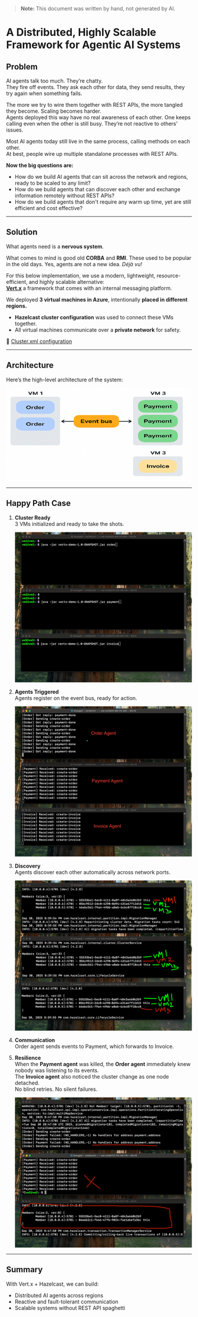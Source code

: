 > **Note:** This document was written by hand, not generated by AI.  

# A Distributed, Highly Scalable Framework for Agentic AI Systems

## Problem

AI agents talk too much. They’re chatty.  
They fire off events. They ask each other for data, they send results, they try again when something fails.  

The more we try to wire them together with REST APIs, the more tangled they become. Scaling becomes harder.  
Agents deployed this way have no real awareness of each other. One keeps calling even when the other is still busy. They’re not reactive to others' issues.  

Most AI agents today still live in the same process, calling methods on each other.  
At best, people wire up multiple standalone processes with REST APIs.  

**Now the big questions are:**
- How do we build AI agents that can sit across the network and regions, ready to be scaled to any limit?  
- How do we build agents that can discover each other and exchange information remotely without REST APIs?  
- How do we build agents that don't require any warm up time, yet are still efficient and cost effective?  

---

## Solution

What agents need is a **nervous system**.  

What comes to mind is good old **CORBA** and **RMI**. These used to be popular in the old days. Yes, agents are not a new idea. *Déjà vu!*  

For this below implementation, we use a modern, lightweight, resource-efficient, and highly scalable alternative:  
**[Vert.x](https://vertx.io/)** a framework that comes with an internal messaging platform.  

We deployed **3 virtual machines in Azure**, intentionally **placed in different regions.**  

- **Hazelcast cluster configuration** was used to connect these VMs together.  
- All virtual machines communicate over a **private network** for safety.  

🔗 [Cluster.xml configuration](https://github.com/Kiran-G1/SwarmX/blob/main/cluster.xml)  

---

## Architecture

Here’s the high-level architecture of the system:

![Architecture](images/architecure.png)

---

## Happy Path Case

1. **Cluster Ready**  
   3 VMs initialized and ready to take the shots.  

   ![Cluster Ready](images/readytofire.png)

2. **Agents Triggered**  
   Agents register on the event bus, ready for action.  

   ![Agents Running](images/AgentsRunning.png)

3. **Discovery**  
   Agents discover each other automatically across network ports.  

   ![Discovery](images/discovery.png)

4. **Communication**  
   Order agent sends events to Payment, which forwards to Invoice.  

5. **Resilience**  
   When the **Payment agent** was killed, the **Order agent** immediately knew nobody was listening to its events.  
   The **Invoice agent** also noticed the cluster change as one node detached.  
   No blind retries. No silent failures.  

   ![Failure Resiliency](images/failureResillency.png)

---

## Summary

With Vert.x + Hazelcast, we can build:  
- Distributed AI agents across regions  
- Reactive and fault-tolerant communication  
- Scalable systems without REST API spaghetti  
